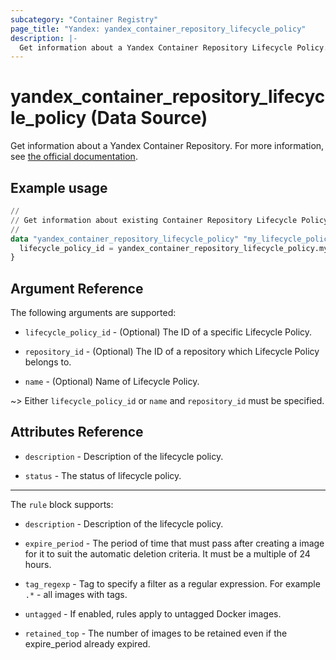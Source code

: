 ```yaml
---
subcategory: "Container Registry"
page_title: "Yandex: yandex_container_repository_lifecycle_policy"
description: |-
  Get information about a Yandex Container Repository Lifecycle Policy.
---
```


# yandex_container_repository_lifecycle_policy (Data Source)

Get information about a Yandex Container Repository. For more information, see [the official documentation](https://yandex.cloud/docs/container-registry/concepts/lifecycle-policy).

## Example usage

```terraform
//
// Get information about existing Container Repository Lifecycle Policy.
//
data "yandex_container_repository_lifecycle_policy" "my_lifecycle_policy_by_id" {
  lifecycle_policy_id = yandex_container_repository_lifecycle_policy.my_lifecycle_policy.id
}
```

## Argument Reference

The following arguments are supported:

* `lifecycle_policy_id` - (Optional) The ID of a specific Lifecycle Policy.

* `repository_id` - (Optional) The ID of a repository which Lifecycle Policy belongs to.

* `name` - (Optional) Name of Lifecycle Policy.

~> Either `lifecycle_policy_id` or `name` and `repository_id` must be specified.


## Attributes Reference

* `description` - Description of the lifecycle policy.

* `status` - The status of lifecycle policy.

---

The `rule` block supports:

* `description` - Description of the lifecycle policy.

* `expire_period` - The period of time that must pass after creating a image for it to suit the automatic deletion criteria. It must be a multiple of 24 hours.

* `tag_regexp` - Tag to specify a filter as a regular expression. For example `.*` - all images with tags.

* `untagged` - If enabled, rules apply to untagged Docker images.

* `retained_top` - The number of images to be retained even if the expire_period already expired.
